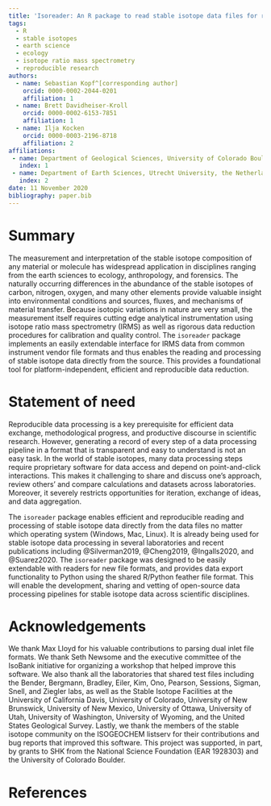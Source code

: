 ```yaml
---
title: 'Isoreader: An R package to read stable isotope data files for reproducible research'
tags:
  - R
  - stable isotopes
  - earth science
  - ecology
  - isotope ratio mass spectrometry
  - reproducible research
authors:
  - name: Sebastian Kopf^[corresponding author]
    orcid: 0000-0002-2044-0201
    affiliation: 1
  - name: Brett Davidheiser-Kroll
    orcid: 0000-0002-6153-7851
    affiliation: 1
  - name: Ilja Kocken
    orcid: 0000-0003-2196-8718
    affiliation: 2
affiliations:
 - name: Department of Geological Sciences, University of Colorado Boulder
   index: 1
 - name: Department of Earth Sciences, Utrecht University, the Netherlands
   index: 2
date: 11 November 2020
bibliography: paper.bib
---
```


# Summary

The measurement and interpretation of the stable isotope composition of any material or molecule has widespread application in disciplines ranging from the earth sciences to ecology, anthropology, and forensics. The naturally occurring differences in the abundance of the stable isotopes of carbon, nitrogen, oxygen, and many other elements provide valuable insight into environmental conditions and sources, fluxes, and mechanisms of material transfer. Because isotopic variations in nature are very small, the measurement itself requires cutting edge analytical instrumentation using isotope ratio mass spectrometry (IRMS) as well as rigorous data reduction procedures for calibration and quality control. The `isoreader` package implements an easily extendable interface for IRMS data from common instrument vendor file formats and thus enables the reading and processing of stable isotope data directly from the source. This provides a foundational tool for platform-independent, efficient and reproducible data reduction.

# Statement of need

Reproducible data processing is a key prerequisite for efficient data exchange, methodological progress, and productive discourse in scientific research. However, generating a record of every step of a data processing pipeline in a format that is transparent and easy to understand is not an easy task. In the world of stable isotopes, many data processing steps require proprietary software for data access and depend on point-and-click interactions. This makes it challenging to share and discuss one’s approach, review others’ and compare calculations and datasets across laboratories. Moreover, it severely restricts opportunities for iteration, exchange of ideas, and data aggregation.

The `isoreader` package enables efficient and reproducible reading and processing of stable isotope data directly from the data files no matter which operating system (Windows, Mac, Linux). It is already being used for stable isotope data processing in several laboratories and recent publications including @Silverman2019, @Cheng2019, @Ingalls2020, and @Suarez2020. The `isoreader` package was designed to be easily extendable with readers for new file formats, and provides data export functionality to Python using the shared R/Python feather file format. This will enable the development, sharing and vetting of open-source data processing pipelines for stable isotope data across scientific disciplines.

# Acknowledgements

We thank Max Lloyd for his valuable contributions to parsing dual inlet file formats. We thank Seth Newsome and the executive committee of the IsoBank initiative for organizing a workshop that helped improve this software. We also thank all the laboratories that shared test files including the Bender, Bergmann, Bradley, Eiler, Kim, Ono, Pearson, Sessions, Sigman, Snell, and Ziegler labs, as well as the Stable Isotope Facilities at the University of California Davis, University of Colorado, University of New Brunswick, University of New Mexico, University of Ottawa, University of Utah, University of Washington, University of Wyoming, and the United States Geological Survey. Lastly, we thank the members of the stable isotope community on the ISOGEOCHEM listserv for their contributions and bug reports that improved this software. This project was supported, in part, by grants to SHK from the National Science Foundation (EAR 1928303) and the University of Colorado Boulder.

# References
